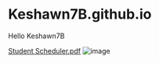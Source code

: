 # Keshawn7B.github.io
Hello Keshawn7B

[Student Scheduler.pdf](https://github.com/Keshawn7B/Keshawn7B.github.io/files/7080419/Problem.Statement.pdf)
![image](https://user-images.githubusercontent.com/89408593/131426806-e6f97f51-9a1e-4f2e-8bcc-bbd4c554af18.png)
